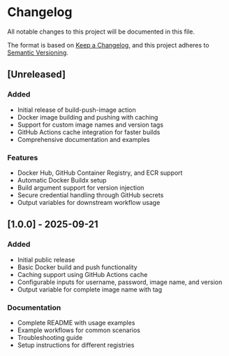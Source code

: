 # Changelog

All notable changes to this project will be documented in this file.

The format is based on [Keep a Changelog](https://keepachangelog.com/en/1.0.0/),
and this project adheres to [Semantic Versioning](https://semver.org/spec/v2.0.0.html).

## [Unreleased]

### Added
- Initial release of build-push-image action
- Docker image building and pushing with caching
- Support for custom image names and version tags
- GitHub Actions cache integration for faster builds
- Comprehensive documentation and examples

### Features
- Docker Hub, GitHub Container Registry, and ECR support
- Automatic Docker Buildx setup
- Build argument support for version injection
- Secure credential handling through GitHub secrets
- Output variables for downstream workflow usage

## [1.0.0] - 2025-09-21

### Added
- Initial public release
- Basic Docker build and push functionality
- Caching support using GitHub Actions cache
- Configurable inputs for username, password, image name, and version
- Output variable for complete image name with tag

### Documentation
- Complete README with usage examples
- Example workflows for common scenarios
- Troubleshooting guide
- Setup instructions for different registries